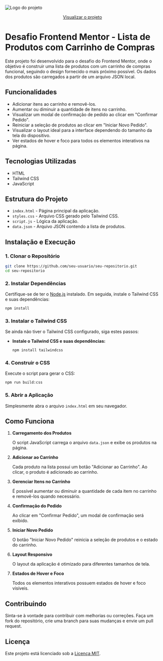 ![Logo do projeto](https://github.com/Mauricio3333/lista-de-tarefas/blob/main/screenshot/screen%projeto.png)
<div align="center">
    <a href="#" target="_blank">Visualizar o projeto</a>
</div>

# Desafio Frontend Mentor - Lista de Produtos com Carrinho de Compras

Este projeto foi desenvolvido para o desafio do Frontend Mentor, onde o objetivo é construir uma lista de produtos com um carrinho de compras funcional, seguindo o design fornecido o mais próximo possível. Os dados dos produtos são carregados a partir de um arquivo JSON local.

## Funcionalidades

- Adicionar itens ao carrinho e removê-los.
- Aumentar ou diminuir a quantidade de itens no carrinho.
- Visualizar um modal de confirmação de pedido ao clicar em "Confirmar Pedido".
- Reiniciar a seleção de produtos ao clicar em "Iniciar Novo Pedido".
- Visualizar o layout ideal para a interface dependendo do tamanho da tela do dispositivo.
- Ver estados de hover e foco para todos os elementos interativos na página.

## Tecnologias Utilizadas

- HTML
- Tailwind CSS
- JavaScript

## Estrutura do Projeto

- `index.html` - Página principal da aplicação.
- `styles.css` - Arquivo CSS gerado pelo Tailwind CSS.
- `script.js` - Lógica da aplicação.
- `data.json` - Arquivo JSON contendo a lista de produtos.

## Instalação e Execução

### 1. Clonar o Repositório

   ```bash
   git clone https://github.com/seu-usuario/seu-repositorio.git
   cd seu-repositorio
   ```

### 2. Instalar Dependências

   Certifique-se de ter o [Node.js](https://nodejs.org/) instalado. Em seguida, instale o Tailwind CSS e suas dependências:

   ```bash
   npm install
   ```

### 3. Instalar o Tailwind CSS

   Se ainda não tiver o Tailwind CSS configurado, siga estes passos:

   - **Instale o Tailwind CSS e suas dependências:**

     ```bash
     npm install tailwindcss
     ```

### 4. Construir o CSS

   Execute o script para gerar o CSS:

   ```bash
   npm run build:css
   ```

### 5. Abrir a Aplicação

   Simplesmente abra o arquivo `index.html` em seu navegador.

## Como Funciona

1. **Carregamento dos Produtos**

   O script JavaScript carrega o arquivo `data.json` e exibe os produtos na página.

2. **Adicionar ao Carrinho**

   Cada produto na lista possui um botão "Adicionar ao Carrinho". Ao clicar, o produto é adicionado ao carrinho.

3. **Gerenciar Itens no Carrinho**

   É possível aumentar ou diminuir a quantidade de cada item no carrinho e removê-los quando necessário.

4. **Confirmação do Pedido**

   Ao clicar em "Confirmar Pedido", um modal de confirmação será exibido.

5. **Iniciar Novo Pedido**

   O botão "Iniciar Novo Pedido" reinicia a seleção de produtos e o estado do carrinho.

6. **Layout Responsivo**

   O layout da aplicação é otimizado para diferentes tamanhos de tela.

7. **Estados de Hover e Foco**

   Todos os elementos interativos possuem estados de hover e foco visíveis.

## Contribuindo

Sinta-se à vontade para contribuir com melhorias ou correções. Faça um fork do repositório, crie uma branch para suas mudanças e envie um pull request.

## Licença

Este projeto está licenciado sob a [Licença MIT](LICENSE).
